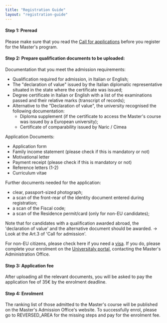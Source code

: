 ```yaml
---
title: "Registration Guide"
layout: "registration-guide"
---
```


#### Step 1: Preread
Please make sure that you read the [Call for applications](https://web.unipv.it/wp-content/uploads/2022/05/Call-xAIM.pdf) before you register for the Master's program.

#### Step 2: Prepare qualification documents to be uploaded:

Documentation that you meet the admission requirements:
- Qualification required for admission, in Italian or English;
- The "declaration of value" issued by the Italian diplomatic representative situated in the state where the certificate was issued;
- Degree certificate in Italian or English with a list of the examinations passed and their relative marks (transcript of records);
- Alternative to the "Declaration of value", the university recognised the following documentation:
	- Diploma supplement (if the certificate to access the Master's course was issued by a European university);
	- Certificate of comparability issued by Naric / Cimea

Application Documents:
- Application form
- Family income statement (please check if this is mandatory or not)
- Motivational letter
- Payment receipt (please check if this is mandatory or not)
- Reference letters (1-2)
- Curriculum vitae

Further documents needed for the application:
- clear, passport-sized photograph;
- a scan of the front-rear of the identity document entered during registration;
- a scan of the Fiscal code;
- a scan of the Residence permit/card (only for non-EU candidates);

Note that for candidates with a qualification awarded abroad, the 'declaration of value' and the alternative document should be awarded. → Look at the Art.3 of 'Call for admission'.

For non-EU citizens, please check here if you need a [visa](https://vistoperitalia.esteri.it/home/en). If you do, please complete your enrolment on the [Universitaly portal](https://www.universitaly.it/), contacting the Master's Administration Office.

#### Step 3: Application fee
After uploading all the relevant documents, you will be asked to pay the application fee of 35€ by the enrolment deadline.

#### Step 4: Enrolment
The ranking list of those admitted to the Master's course will be published on the Master's Admission Office's website. To successfully enrol, please go to REVERSED_AREA for the missing steps and pay for the enrolment fee.

